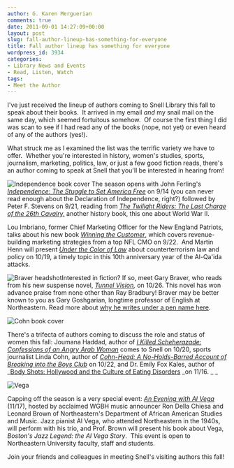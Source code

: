 ```yaml
---
author: G. Karen Merguerian
comments: true
date: 2011-09-01 14:27:09+00:00
layout: post
slug: fall-author-lineup-has-something-for-everyone
title: Fall author lineup has something for everyone
wordpress_id: 3934
categories:
- Library News and Events
- Read, Listen, Watch
tags:
- Meet the Author
---
```


I've just received the lineup of authors coming to Snell Library this fall to speak about their books.  It arrived in my email _and_ my snail mail on the same day, which seemed fortuitous somehow.  Of course the first thing I did was scan to see if I had read any of the books (nope, not yet) or even heard of any of the authors (yes!).

What struck me as I examined the list was the terrific variety we have to offer.  Whether you're interested in history, women's studies, sports, journalism, marketing, politics, law, or just a few good fiction reads, there's an author coming to speak at Snell that you'll be interested in hearing from!

![Independence book cover](https://contentcafe2.btol.com/ContentCafe/Jacket.aspx?UserID=iii1neuniv&Password=neuniv&Return=1&type=S&Value=9781608190089) The season opens with John Ferling's [_Independence: The Stuggle to Set America Free_](http://www.lib.neu.edu/about_us/news_events/index.php#Ferling) on 9/14 (you can never read enough about the Declaration of Independence, right?) followed by Peter F. Stevens on 9/21, reading from _[The Twilight Riders: The Last Charge of the 26th Cavalry,](http://www.lib.neu.edu/about_us/news_events/index.php#Stevens)_ another history book, this one about World War II.

Lou Imbriano, former Chief Marketing Officer for the New England Patriots, talks about his new book [_Winning the Customer_](http://www.lib.neu.edu/about_us/news_events/index.php#Imbriano), which covers revenue-building marketing strategies from a top NFL CMO on 9/22.  And Martin Henn will present [_Under the Color of Law_](http://www.lib.neu.edu/about_us/news_events/index.php#Henn) about counterterrorism law and policy on 10/19, a timely topic in this 10th anniversary year of the Al-Qa'ida attacks.

![Braver headshot](http://www.garybraver.com/Garyright.gif)Interested in fiction? If so, meet Gary Braver, who reads from his new suspense novel, _[Tunnel Vision](http://www.lib.neu.edu/about_us/news_events/index.php#Braver),_ on 10/26. This novel has won advance praise from none other than Ray Bradbury! Braver may be better known to you as Gary Goshgarian, longtime professor of English at Northeastern. Read more about [why he writes under a pen name here](http://www.garybraver.com/faqs.html).



![Cohn book cover](https://contentcafe2.btol.com/ContentCafe/Jacket.aspx?UserID=iii1neuniv&Password=neuniv&Return=1&type=S&Value=9781599211138)

There's a trifecta of authors coming to discuss the role and status of women this fall: Joumana Haddad, author of [_I Killed Scheherazade: Confessions of an Angry Arab Woman_](http://www.lib.neu.edu/about_us/news_events/index.php#Haddad) comes to Snell on 10/20, sports journalist Linda Cohn, author of [_Cohn-Head: A No-Holds-Barred Account of Breaking into the Boys Club_](http://www.lib.neu.edu/about_us/news_events/index.php#Cohn) on 10/22, and Dr. Emily Fox Kales, author of _[Body Shots: Hollywood and the Culture of Eating Disorders](http://www.lib.neu.edu/about_us/news_events/index.php#Kales) _on 11/16. _
_

![Vega](http://www.lib.neu.edu/about_us/news_events/images/vega.png)

Capping off the season is a very special event: [_An Evening with Al Vega_](http://www.lib.neu.edu/about_us/news_events/index.php#Vega) (11/17), hosted by acclaimed WGBH music announcer Ron Della Chiesa and Leonard Brown of Northeastern's Department of African American Studies and Music. Jazz pianist Al Vega, who attended Northeastern in the 1940s, will perform with his trio, and Prof. Brown will present his book about Vega, _Boston's Jazz Legend: the Al Vega Story_.  This event is open to Northeastern University faculty, staff and students.

Join your friends and colleagues in meeting Snell's visiting authors this fall!
